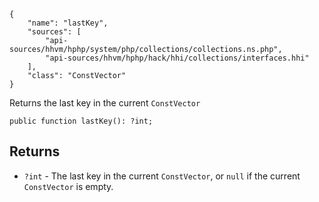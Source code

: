 ``` yamlmeta
{
    "name": "lastKey",
    "sources": [
        "api-sources/hhvm/hphp/system/php/collections/collections.ns.php",
        "api-sources/hhvm/hphp/hack/hhi/collections/interfaces.hhi"
    ],
    "class": "ConstVector"
}
```




Returns the last key in the current ` ConstVector `




``` Hack
public function lastKey(): ?int;
```




## Returns




+ ` ?int ` - The last key in the current `` ConstVector ``, or ``` null ``` if the
  current ```` ConstVector ```` is empty.
<!-- HHAPIDOC -->
